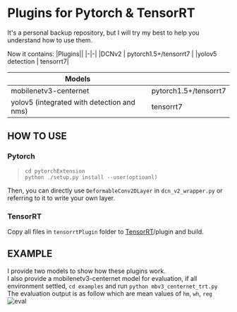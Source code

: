 # Plugins for Pytorch & TensorRT

It's a personal backup repository, but I will try my best to help you understand how to use them.

Now it contains:
|Plugins||
|-|-|
|DCNv2 | pytorch1.5+/tensorrt7 |
|yolov5 detection | tensorrt7|

|Models||
|-|-|
|mobilenetv3-centernet | pytorch1.5+/tensorrt7 |
|yolov5 (integrated with detection and nms) | tensorrt7 |

## HOW TO USE

### Pytorch

>`cd pytorchExtension`  
>`python ./setup.py install --user(optioanl)`  

Then, you can directly use `DeformableConv2DLayer` in `dcn_v2_wrapper.py` or referring to it to write your own layer.

### TensorRT

Copy all files in `tensorrtPlugin` folder to [TensorRT](https://github.com/NVIDIA/TensorRT)/plugin and build.


## EXAMPLE

I provide two models to show how these plugins work.  
I also provide a mobilenetv3-centernet model for evaluation, if all environment settled, `cd examples` and run `python mbv3_centernet_trt.py`
The evaluation output is as follow which are mean values of `hm`, `wh`, `reg`  
![eval](https://user-images.githubusercontent.com/47047345/119774547-e6e50b00-bef4-11eb-9c90-3afb97018265.png)

